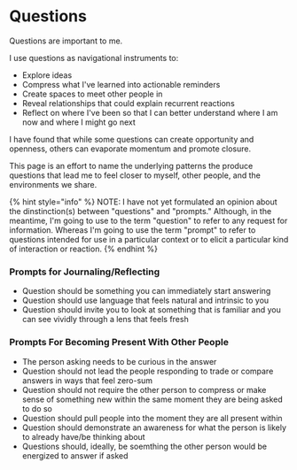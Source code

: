 # Questions

Questions are important to me.&#x20;

I use questions as navigational instruments to:

* Explore ideas
* Compress what I've learned into actionable reminders
* Create spaces to meet other people in
* Reveal relationships that could explain recurrent reactions
* Reflect on where I've been so that I can better understand where I am now and where I might go next

I have found that while some questions can create opportunity and openness, others can evaporate momentum and promote closure.

This page is an effort to name the underlying patterns the produce questions that lead me to feel closer to myself, other people, and the environments we share.&#x20;

{% hint style="info" %}
NOTE: I have not yet formulated an opinion about the dinstinction(s) between "questions" and "prompts." Although, in the meantime, I'm going to use to the term "question" to refer to any request for information. Whereas I'm going to use the term "prompt" to refer to questions intended for use in a particular context or to elicit a particular kind of interaction or reaction.&#x20;
{% endhint %}

### Prompts for Journaling/Reflecting

* Question should be something you can immediately start answering
* Question should use language that feels natural and intrinsic to you
* Question should invite you to look at something that is familiar and you can see vividly through a lens that feels fresh

### Prompts For Becoming Present With Other People

* The person asking needs to be curious in the answer
* Question should not lead the people responding to trade or compare answers in ways that feel zero-sum
* Question should not require the other person to compress or make sense of something new within the same moment they are being asked to do so
* Question should pull people into the moment they are all present within&#x20;
* Question should demonstrate an awareness for what the person is likely to already have/be thinking about
* Questions should, ideally, be soemthing the other person would be energized to answer if asked




